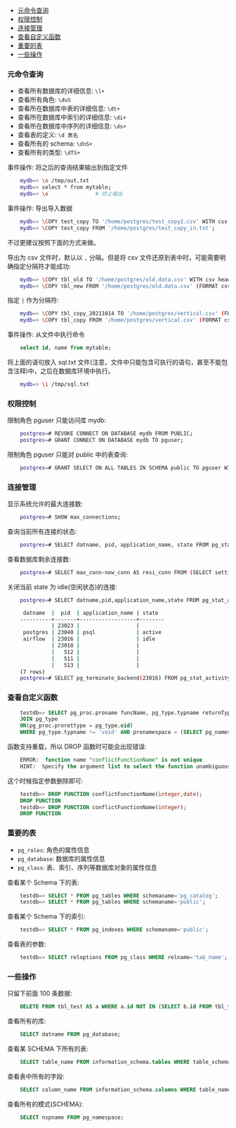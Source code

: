 
- [元命令查询](#元命令查询)
- [权限控制](#权限控制)
- [连接管理](#连接管理)
- [查看自定义函数](#查看自定义函数)
- [重要的表](#重要的表)
- [一些操作](#一些操作)


### 元命令查询

* 查看所有数据库的详细信息: `\l+`
* 查看所有角色: `\duS`
* 查看所在数据库中表的详细信息: `\dt+`
* 查看所在数据库中索引的详细信息: `\di+`
* 查看所在数据库中序列的详细信息: `\ds+`
* 查看表的定义: `\d 表名`
* 查看所有的 schema: `\dnS+`
* 查看所有的类型: `\dTS+`

事件操作: 将之后的查询结果输出到指定文件
```sh
    mydb=> \o /tmp/out.txt
    mydb=> select * from mytable;
    mydb=> \o               # 终止输出
```

事件操作: 导出导入数据
```sh
    mydb=> \COPY test_copy TO '/home/postgres/test_copy2.csv' WITH csv header;
    mydb=> \COPY test_copy FROM '/home/postgres/test_copy_in.txt';
```
不过更建议按照下面的方式来做。

导出为 csv 文件时，默认以 `,` 分隔。但是将 csv 文件还原到表中时，可能需要明确指定分隔符才能成功:
```sh
    mydb=> \COPY tbl_old TO '/home/postgres/old.data.csv' WITH csv header;
    mydb=> \COPY tbl_new FROM '/home/postgres/old.data.csv' (FORMAT csv, DELIMITER ',', HEADER true);
```

指定 `|` 作为分隔符:
```sh
    mydb=> \COPY tbl_copy_20211014 TO '/home/postgres/vertical.csv' (FORMAT csv, DELIMITER '|', HEADER true);
    mydb=> \COPY tbl_copy FROM '/home/postgres/vertical.csv' (FORMAT csv, DELIMITER '|', HEADER true);
```

事件操作: 从文件中执行命令
```sql
    select id, name from mytable;
```
将上面的语句放入 sql.txt 文件(注意，文件中只能包含可执行的语句，甚至不能包含注释)中，之后在数据库环境中执行。
```sh
    mydb=> \i /tmp/sql.txt
```

### 权限控制

限制角色 pguser 只能访问库 mydb:
```sh
    postgres=# REVOKE CONNECT ON DATABASE mydb FROM PUBLIC;
    postgres=# GRANT CONNECT ON DATABASE mydb TO pguser;
```

限制角色 pguser 只能对 public 中的表查询:
```sh
    postgres=# GRANT SELECT ON ALL TABLES IN SCHEMA public TO pguser WITH GRANT OPTION;
```

### 连接管理

显示系统允许的最大连接数:
```sh
    postgres=# SHOW max_connections;
```

查询当前所有连接的状态:
```sh
    postgres=# SELECT datname, pid, application_name, state FROM pg_stat_activity;
```

查看数据库剩余连接数:
```sh
    postgres=# SELECT max_conn-now_conn AS resi_conn FROM (SELECT setting::int8 AS max_conn, (SELECT count(*) FROM pg_stat_activity) AS now_conn FROM pg_settings WHERE name = 'max_connections') t;
```

关闭当前 state 为 idle(空闲状态)的连接:
```sh
    postgres=# SELECT datname,pid,application_name,state FROM pg_stat_activity;

     datname  |  pid  | application_name | state  
    ----------+-------+------------------+--------
              | 23023 |                  | 
     postgres | 23040 | psql             | active
     airflow  | 23016 |                  | idle
              | 23018 |                  | 
              |   512 |                  | 
              |   511 |                  | 
              |   513 |                  | 
    (7 rows)
    postgres=# SELECT pg_terminate_backend(23016) FROM pg_stat_activity;
```

### 查看自定义函数

```sql
    testdb=> SELECT pg_proc.proname funcName, pg_type.typname returnType, pg_proc.pronargs argsCount FROM pg_proc
    JOIN pg_type
    ON(pg_proc.prorettype = pg_type.oid)
    WHERE pg_type.typname != 'void' AND pronamespace = (SELECT pg_namespace.oid FROM pg_namespace WHERE nspname = 'public');
```
函数支持重载，所以 DROP 函数时可能会出现错误:
```sql
    ERROR:  function name "conflictFunctionName" is not unique
    HINT:  Specify the argument list to select the function unambiguously.
```
这个时候指定参数删除即可:
```sql
    testdb=> DROP FUNCTION conflictFunctionName(integer,date);
    DROP FUNCTION
    testdb=> DROP FUNCTION conflictFunctionName(integer);
    DROP FUNCTION
```

### 重要的表

- `pg_roles`: 角色的属性信息
- `pg_database`: 数据库的属性信息
- `pg_class`: 表、索引、序列等数据库对象的属性信息

查看某个 Schema 下的表:
```sql
    testdb=> SELECT * FROM pg_tables WHERE schemaname='pg_catalog';
    testdb=> SELECT * FROM pg_tables WHERE schemaname='public';
```

查看某个 Schema 下的索引:
```sql
    testdb=> SELECT * FROM pg_indexes WHERE schemaname='public';
```

查看表的参数:
```sql
    testdb=> SELECT reloptions FROM pg_class WHERE relname='tab_name';
```

### 一些操作

只留下前面 100 条数据:
```sql
    DELETE FROM tbl_test AS a WHERE a.id NOT IN (SELECT b.id FROM tbl_trade_order b LIMIT 100);
```

查看所有的库:
```sql
    SELECT datname FROM pg_database;
```

查看某 SCHEMA 下所有的表:
```sql
    SELECT table_name FROM information_schema.tables WHERE table_schema = 'public';
```

查看表中所有的字段:
```sql
    SELECT column_name FROM information_schema.columns WHERE table_name ='table_name';
```

查看所有的模式(SCHEMA):
```sql
    SELECT nspname FROM pg_namespace; 
```